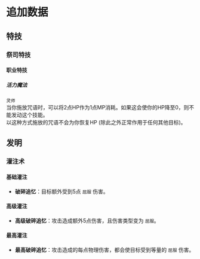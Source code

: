 # 追加数据

## 特技

### 祭司特技

#### 职业特技

##### 活力魔法
`灵师`<br>
当你施放咒语时，可以将2点HP作为1点MP消耗。如果这会使你的HP降至0，则不能发动这个技能。<br>
以这种方式施放的咒语不会为你恢复HP (除此之外正常作用于任何其他目标)。

## 发明

### 灌注术

#### 基础灌注

- **破碎追忆**：目标额外受到5点 `屈服` 伤害。

#### 高级灌注

- **高级破碎追忆**：攻击造成额外5点伤害，且伤害类型变为 `屈服`。

#### 最高灌注

- **最高破碎追忆**：攻击造成的每点物理伤害，都会使目标受到等量的 `屈服` 伤害。
